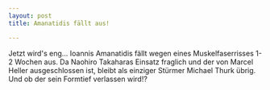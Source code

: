```yaml
---
layout: post
title: Amanatidis fällt aus!

---
```


Jetzt wird's eng... Ioannis Amanatidis fällt wegen eines Muskelfaserrisses 1-2 Wochen aus. Da Naohiro Takaharas Einsatz fraglich und der von Marcel Heller ausgeschlossen ist, bleibt als einziger Stürmer Michael Thurk übrig. Und ob der sein Formtief verlassen wird!?



